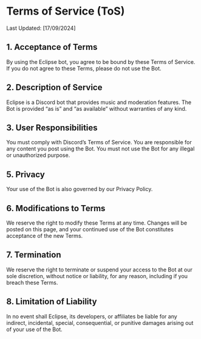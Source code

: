 # Terms of Service (ToS)
Last Updated: [17/09/2024]

## 1. Acceptance of Terms
By using the Eclipse bot, you agree to be bound by these Terms of Service. If you do not agree to these Terms, please do not use the Bot.

## 2. Description of Service
Eclipse is a Discord bot that provides music and moderation features. The Bot is provided “as is” and “as available” without warranties of any kind.

## 3. User Responsibilities
You must comply with Discord’s Terms of Service.
You are responsible for any content you post using the Bot.
You must not use the Bot for any illegal or unauthorized purpose.

## 5. Privacy
Your use of the Bot is also governed by our Privacy Policy.

## 6. Modifications to Terms
We reserve the right to modify these Terms at any time. Changes will be posted on this page, and your continued use of the Bot constitutes acceptance of the new Terms.

## 7. Termination
We reserve the right to terminate or suspend your access to the Bot at our sole discretion, without notice or liability, for any reason, including if you breach these Terms.

## 8. Limitation of Liability
In no event shall Eclipse, its developers, or affiliates be liable for any indirect, incidental, special, consequential, or punitive damages arising out of your use of the Bot.
